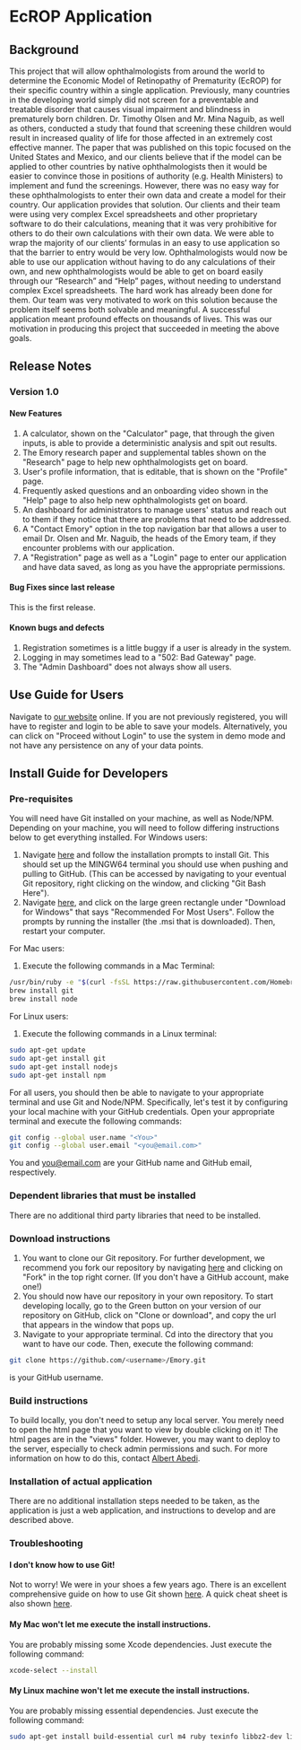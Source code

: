 # EcROP Application

## Background
This project that will allow ophthalmologists from around the world to determine the Economic Model of Retinopathy of Prematurity (EcROP) for their specific country within a single application.
Previously, many countries in the developing world simply did not screen for a preventable and treatable disorder that causes visual impairment and blindness in prematurely born children. Dr. Timothy Olsen and Mr. Mina Naguib, as well as others, conducted a study that found that screening these children would result in increased quality of life for those affected in an extremely cost effective manner.
The paper that was published on this topic focused on the United States and Mexico, and our clients believe that if the model can be applied to other countries by native ophthalmologists then it would be easier to convince those in positions of authority (e.g. Health Ministers) to implement and fund the screenings. However, there was no easy way for these ophthalmologists to enter their own data and create a model for their country. Our application provides that solution.
Our clients and their team were using very complex Excel spreadsheets and other proprietary software to do their calculations, meaning that it was very prohibitive for others to do their own calculations with their own data. We were able to wrap the majority of our clients’ formulas in an easy to use application so that the barrier to entry would be very low. Ophthalmologists would now be able to use our application without having to do any calculations of their own, and new ophthalmologists would be able to get on board easily through our “Research” and “Help” pages, without needing to understand complex Excel spreadsheets. The hard work has already been done for them.
Our team was very motivated to work on this solution because the problem itself seems both solvable and meaningful. A successful application meant profound effects on thousands of lives. This was our motivation in producing this project that succeeded in meeting the above goals.

## Release Notes
### Version 1.0
#### New Features
1) A calculator, shown on the "Calculator" page, that through the given inputs, is able to provide a deterministic analysis and spit out results.
2) The Emory research paper and supplemental tables shown on the "Research" page to help new ophthalmologists get on board.
3) User's profile information, that is editable, that is shown on the "Profile" page.
4) Frequently asked questions and an onboarding video shown in the "Help" page to also help new ophthalmologists get on board.
5) An dashboard for administrators to manage users' status and reach out to them if they notice that there are problems that need to be addressed.
6) A "Contact Emory" option in the top navigation bar that allows a user to email Dr. Olsen and Mr. Naguib, the heads of the Emory team, if they encounter problems with our application.
7) A "Registration" page as well as a "Login" page to enter our application and have data saved, as long as you have the appropriate permissions.

#### Bug Fixes since last release
This is the first release.
#### Known bugs and defects
1) Registration sometimes is a little buggy if a user is already in the system.
2) Logging in may sometimes lead to a "502: Bad Gateway" page.
3) The "Admin Dashboard" does not always show all users.

## Use Guide for Users
Navigate to [our website](http://ecrop-env.4zgda28xd7.us-east-1.elasticbeanstalk.com/) online. If you are not previously registered, you will have to register and login to be able to save your models. Alternatively, you can click on "Proceed without Login" to use the system in demo mode and not have any persistence on any of your data points.

## Install Guide for Developers
### Pre-requisites
You will need have Git installed on your machine, as well as Node/NPM. Depending on your machine, you will need to follow differing instructions below to get everything installed.
For Windows users:
1) Navigate [here](https://git-scm.com/download/win) and follow the installation prompts to install Git. This should set up the MINGW64 terminal you should use when pushing and pulling to GitHub. (This can be accessed by navigating to your eventual Git repository, right clicking on the window, and clicking "Git Bash Here").
2) Navigate [here](https://nodejs.org/en), and click on the large green rectangle under "Download for Windows" that says "Recommended For Most Users". Follow the prompts by running the installer (the .msi that is downloaded). Then, restart your computer.

For Mac users:
1) Execute the following commands in a Mac Terminal:
```sh
/usr/bin/ruby -e "$(curl -fsSL https://raw.githubusercontent.com/Homebrew/install/master/install)"
brew install git
brew install node
```
For Linux users:
1) Execute the following commands in a Linux terminal:
```sh
sudo apt-get update
sudo apt-get install git
sudo apt-get install nodejs
sudo apt-get install npm
```

For all users, you should then be able to navigate to your appropriate terminal and use Git and Node/NPM. Specifically, let's test it by configuring your local machine with your GitHub credentials. Open your appropriate terminal and execute the following commands:
```sh
git config --global user.name "<You>"
git config --global user.email "<you@email.com>"
```

You and you@email.com are your GitHub name and GitHub email, respectively.

### Dependent libraries that must be installed
There are no additional third party libraries that need to be installed.

### Download instructions
1) You want to clone our Git repository. For further development, we recommend you fork our repository by navigating [here](https://github.com/dchudy3/Emory) and clicking on "Fork" in the top right corner. (If you don't have a GitHub account, make one!)
2) You should now have our repository in your own repository. To start developing locally, go to the Green button on your version of our repository on GitHub, click on "Clone or download", and copy the url that appears in the window that pops up.
3) Navigate to your appropriate terminal. Cd into the directory that you want to have our code. Then, execute the following command:
```sh
git clone https://github.com/<username>/Emory.git
```
<username> is your GitHub username.

### Build instructions
To build locally, you don't need to setup any local server. You merely need to open the html page that you want to view by double clicking on it! The html pages are in the "views" folder. However, you may want to deploy to the server, especially to check admin permissions and such. For more information on how to do this, contact [Albert Abedi](mailto:aabedi3@gatech.edu?Subject=How%20To%20Deploy%20EcROP%20Application).

### Installation of actual application
There are no additional installation steps needed to be taken, as the application is just a web application, and instructions to develop and are described above.

### Troubleshooting
#### I don't know how to use Git!
Not to worry! We were in your shoes a few years ago. There is an excellent comprehensive guide on how to use Git shown [here](https://git-scm.com/docs). A quick cheat sheet is also shown [here](https://services.github.com/on-demand/downloads/github-git-cheat-sheet.pdf).

#### My Mac won't let me execute the install instructions.
You are probably missing some Xcode dependencies. Just execute the following command:
```sh
xcode-select --install
```
#### My Linux machine won't let me execute the install instructions.
You are probably missing essential dependencies. Just execute the following command:
```sh
sudo apt-get install build-essential curl m4 ruby texinfo libbz2-dev libcurl4-openssl-dev libexpat-dev libncurses-dev zlib1g-dev
```